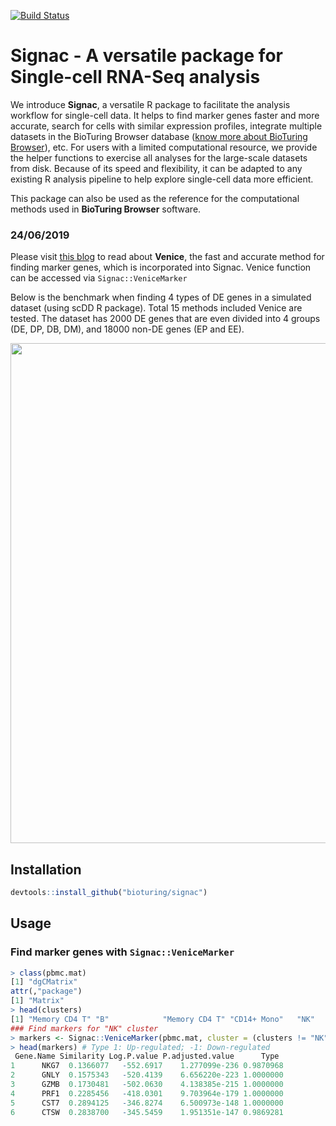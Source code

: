 [![Build Status](https://travis-ci.com/bioturing/signac.svg?branch=master)](https://travis-ci.com/bioturing/signac)

# Signac - A versatile package for Single-cell RNA-Seq analysis

We introduce **Signac**, a versatile R package to facilitate the analysis workflow for single-cell data. It helps to find marker genes faster and more accurate, search for cells with similar expression profiles, integrate multiple datasets in the BioTuring Browser database ([know more about BioTuring Browser](https://bioturing.com/product/bbrowser)), etc. For users with a limited computational resource, we provide the helper functions to exercise all analyses for the large-scale datasets from disk. Because of its speed and flexibility, it can be adapted to any existing R analysis pipeline to help explore single-cell data more efficient.

This package can also be used as the reference for the computational methods used in **BioTuring Browser** software.

### 24/06/2019

Please visit [this blog](https://blog.bioturing.com/) to read about **Venice**, the fast and accurate method for finding marker genes, which is incorporated into Signac. Venice function can be accessed via `Signac::VeniceMarker`

Below is the benchmark when finding 4 types of DE genes in a simulated dataset (using scDD R package). Total 15 methods included Venice are tested. The dataset has 2000 DE genes that are even divided into 4 groups (DE, DP, DB, DM), and 18000 non-DE genes (EP and EE).

  <img src="https://lh3.googleusercontent.com/_1GzN-XnIUNepbLaaJHFQjKMwAssfEOT4loEw-SARGu98qvgEWA1BslCNQb3daM6W6j1_Nn3pg6XqvQAxZOl4ACJuYQuUgPmlBb778_DDrgwIsH1VWtkqyJ-2h2S0vy_6NnWghEO_7TTMRp-YCpTQSTDC9gbQQJa6rGRGhbg8sJiqBXYPgPeyzTVDhe69sBjYB6HxHX6kCKI3HL9Vo9hPRENPtvsa9rGkFx0Ud0OgMxKoqSFArymODACMeZzkVjBX8hYDEcCkRga7JYNXREGCHVRsNSwZ9j-5Nc7yGU_VmxUo-PNTd-VFu7z0upcJyvkx4013gBtmH0BncB0dQfI6fVMks8OCBCQuxhojVVLZK0nV7FwqiPR645gdHk9Os8driY50jFgxJuwCtNabAR33UC_QzAB0Pc2ah7dYeAwNfX7dtfCiS-OsnVthNnJxBxaDL2uBBXRXLXXhUt7S1AC7iHw5cmr-4bW5XHUg_1aQKeAyNy0c_CtvUg7pt6lyGREAAKLtGKFDFfkQgL3bm_5dCVwX518kX4GmHgFq_kGMi5WWuGXE55yxWk1P_Q4TY01CbrpW7mZfaRcXRYtcuW32vIPhVqI20e3PMo55gRoA6O_2rjozK6w2fDI1JO7tjYvU72tJfrcoUprTb3lD4K0evDEXpOPV_Q=w1508-h953-no-tmp.jpg" width="800" style="text-align:center"/> 

## Installation

```R
devtools::install_github("bioturing/signac")
```

## Usage
### Find marker genes with ```Signac::VeniceMarker```
```R
> class(pbmc.mat) 
[1] "dgCMatrix"
attr(,"package")
[1] "Matrix" 
> head(clusters) 
[1] "Memory CD4 T" "B"            "Memory CD4 T" "CD14+ Mono"   "NK"           "Memory CD4 T" 
### Find markers for "NK" cluster
> markers <- Signac::VeniceMarker(pbmc.mat, cluster = (clusters != "NK") + 1)
> head(markers) # Type 1: Up-regulated; -1: Down-regulated
 Gene.Name Similarity Log.P.value P.adjusted.value      Type
1      NKG7  0.1366077   -552.6917    1.277099e-236 0.9870968
2      GNLY  0.1575343   -520.4139    6.656220e-223 1.0000000
3      GZMB  0.1730481   -502.0630    4.138385e-215 1.0000000
4      PRF1  0.2285456   -418.0301    9.703964e-179 1.0000000
5      CST7  0.2894125   -346.8274    6.500973e-148 1.0000000
6      CTSW  0.2838700   -345.5459    1.951351e-147 0.9869281
```
